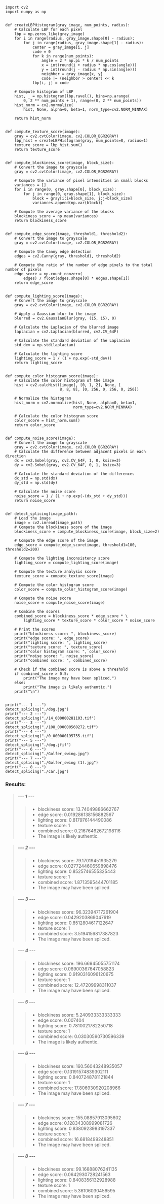 ```
import cv2
import numpy as np


def createLBPHistogram(gray_image, num_points, radius):
    # Calculate LBP for each pixel
    lbp = np.zeros_like(gray_image)
    for i in range(radius, gray_image.shape[0] - radius):
        for j in range(radius, gray_image.shape[1] - radius):
            center = gray_image[i, j]
            code = 0
            for k in range(num_points):
                angle = 2 * np.pi * k / num_points
                x = int(round(i + radius * np.cos(angle)))
                y = int(round(j - radius * np.sin(angle)))
                neighbor = gray_image[x, y]
                code |= (neighbor > center) << k
            lbp[i, j] = code

    # Compute histogram of LBP
    hist, _ = np.histogram(lbp.ravel(), bins=np.arange(
        0, 2 ** num_points + 1), range=(0, 2 ** num_points))
    hist_norm = cv2.normalize(
        hist, None, alpha=0, beta=1, norm_type=cv2.NORM_MINMAX)

    return hist_norm


def compute_texture_score(image):
    gray = cv2.cvtColor(image, cv2.COLOR_BGR2GRAY)
    lbp_hist = createLBPHistogram(gray, num_points=8, radius=1)
    texture_score = lbp_hist.sum()
    return texture_score


def compute_blockiness_score(image, block_size):
    # Convert the image to grayscale
    gray = cv2.cvtColor(image, cv2.COLOR_BGR2GRAY)

    # Compute the variance of pixel intensities in small blocks
    variances = []
    for i in range(0, gray.shape[0], block_size):
        for j in range(0, gray.shape[1], block_size):
            block = gray[i:i+block_size, j:j+block_size]
            variances.append(np.var(block))

    # Compute the average variance of the blocks
    blockiness_score = np.mean(variances)
    return blockiness_score


def compute_edge_score(image, threshold1, threshold2):
    # Convert the image to grayscale
    gray = cv2.cvtColor(image, cv2.COLOR_BGR2GRAY)

    # Compute the Canny edge detection
    edges = cv2.Canny(gray, threshold1, threshold2)

    # Compute the ratio of the number of edge pixels to the total number of pixels
    edge_score = np.count_nonzero(
        edges) / float(edges.shape[0] * edges.shape[1])
    return edge_score


def compute_lighting_score(image):
    # Convert the image to grayscale
    gray = cv2.cvtColor(image, cv2.COLOR_BGR2GRAY)

    # Apply a Gaussian blur to the image
    blurred = cv2.GaussianBlur(gray, (15, 15), 0)

    # Calculate the Laplacian of the blurred image
    laplacian = cv2.Laplacian(blurred, cv2.CV_64F)

    # Calculate the standard deviation of the Laplacian
    std_dev = np.std(laplacian)

    # Calculate the lighting score
    lighting_score = 1 / (1 + np.exp(-std_dev))
    return lighting_score


def compute_color_histogram_score(image):
    # Calculate the color histogram of the image
    hist = cv2.calcHist([image], [0, 1, 2], None, [
                        8, 8, 8], [0, 256, 0, 256, 0, 256])

    # Normalize the histogram
    hist_norm = cv2.normalize(hist, None, alpha=0, beta=1,
                              norm_type=cv2.NORM_MINMAX)

    # Calculate the color histogram score
    color_score = hist_norm.sum()
    return color_score


def compute_noise_score(image):
    # Convert the image to grayscale
    gray = cv2.cvtColor(image, cv2.COLOR_BGR2GRAY)
    # Calculate the difference between adjacent pixels in each direction
    dx = cv2.Sobel(gray, cv2.CV_64F, 1, 0, ksize=3)
    dy = cv2.Sobel(gray, cv2.CV_64F, 0, 1, ksize=3)

    # Calculate the standard deviation of the differences
    dx_std = np.std(dx)
    dy_std = np.std(dy)

    # Calculate the noise score
    noise_score = 1 / (1 + np.exp(-(dx_std + dy_std)))
    return noise_score


def detect_splicing(image_path):
    # Load the image
    image = cv2.imread(image_path)
    # Compute the blockiness score of the image
    blockiness_score = compute_blockiness_score(image, block_size=2)

    # Compute the edge score of the image
    edge_score = compute_edge_score(image, threshold1=100, threshold2=200)

    # Compute the lighting inconsistency score
    lighting_score = compute_lighting_score(image)

    # Compute the texture analysis score
    texture_score = compute_texture_score(image)

    # Compute the color histogram score
    color_score = compute_color_histogram_score(image)

    # Compute the noise score
    noise_score = compute_noise_score(image)

    # Combine the scores
    combined_score = blockiness_score * edge_score * \
        lighting_score * texture_score * color_score * noise_score

    # Print the scores
    print("blockiness score: ", blockiness_score)
    print("edge score: ", edge_score)
    print("lighting score: ", lighting_score)
    print("texture score: ", texture_score)
    print("color histogram score: ", color_score)
    print("noise score: ", noise_score)
    print("combined score: ", combined_score)

    # Check if the combined score is above a threshold
    if combined_score > 0.5:
        print("The image may have been spliced.")
    else:
        print("The image is likely authentic.")
    print("\n")


print("--- 1 ---")
detect_splicing("./dog.jpg")
print("--- 2 ---")
detect_splicing("./14_000000281103.tif")
print("--- 3 ---")
detect_splicing("./108_000000560272.tif")
print("--- 4 ---")
detect_splicing("./0_000000195755.tif")
print("--- 5 ---")
detect_splicing("./dog.jfif")
print("--- 6 ---")
detect_splicing("./Golfer_swing.jpg")
print("--- 7 ---")
detect_splicing("./Golfer_swing (1).jpg")
print("--- 8 ---")
detect_splicing("./car.jpg")
```

### Results:

> ##### --- 1 ---
>> - blockiness score:  13.74049886662767
>> - edge score:  0.019286138156882567
>> - lighting score:  0.817976144490086
>> - texture score:  1
>> - combined score:  0.21676462672198116
>> - The image is likely authentic.

> ##### --- 2 ---
>> - blockiness score:  79.17019451935279
>> - edge score:  0.027724460659898476
>> - lighting score:  0.8525746555325443
>> - texture score:  1
>> - combined score:  1.8713595444701185
>> - The image may have been spliced.

> ##### --- 3 ---
>> - blockiness score:  96.32394717261904
>> - edge score:  0.0429203869047619
>> - lighting score:  0.8512804617122647
>> - texture score:  1
>> - combined score:  3.5194156817387823
>> - The image may have been spliced.

> ##### --- 4 ---
>> - blockiness score:  196.66945055751174
>> - edge score:  0.06900367647058823
>> - lighting score:  0.9190316096120675
>> - texture score:  1
>> - combined score:  12.47209998311037
>> - The image may have been spliced.

> ##### --- 5 ---
>> - blockiness score:  5.240933333333333
>> - edge score:  0.007404
>> - lighting score:  0.7810021782250718
>> - texture score:  1
>> - combined score:  0.03030590730596339
>> - The image is likely authentic.

> ##### --- 6 ---
>> - blockiness score:  160.56043248935057
>> - edge score:  0.13191574839302111
>> - lighting score:  0.8407248781121844
>> - texture score:  1
>> - combined score:  17.806930920208966
>> - The image may have been spliced.

> ##### --- 7 ---
>> - blockiness score:  155.08857913095602
>> - edge score:  0.12834308999081726
>> - lighting score:  0.8380923983197337
>> - texture score:  1
>> - combined score:  16.6818499248851
>> - The image may have been spliced.

> ##### --- 8 ---
>> - blockiness score:  99.16888076241135
>> - edge score:  0.0642930728241563
>> - lighting score:  0.8408356132928988
>> - texture score:  1
>> - combined score:  5.36106030456595
>> - The image may have been spliced.

